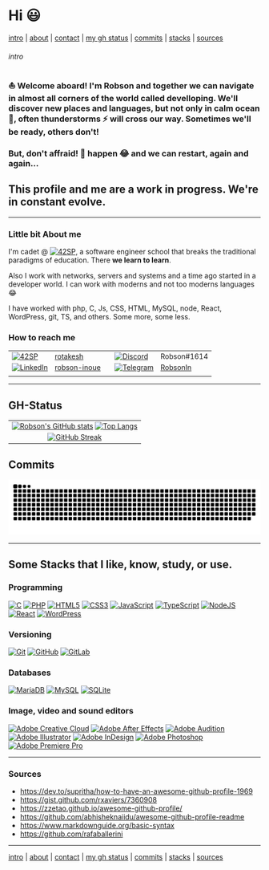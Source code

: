 <!-- cmd + shift + v to open view of MD -->
<!-- cmd + k -> v to open view in split mode -->


# Hi :smiley:

[intro](#intro) | [about](#little-bit-about-me) | [contact](#how-to-reach-me) | [my gh status](#gh-status) | [commits](#commits) | [stacks](#some-stacks-that-i-like-know-study-or-use) | [sources](#sources)

###### intro

### :boat: Welcome aboard! I'm Robson and together we can navigate in almost all corners of the world called develloping. We'll discover new places and languages, but not only in calm ocean :ocean:, often thunderstorms :zap: will cross our way. Sometimes we'll be ready, others don't!

### But, don't affraid! :hankey: happen :joy: and we can restart, again and again...

## This profile and me are a work in progress. We're in constant evolve.

---

### Little bit **About me**

I'm cadet @ [![42SP](https://img.shields.io/static/v1?label=&message=SP&color=blueviolet&logo=42&style=)](https://42.fr/en/network-42/), a software engineer school that breaks the traditional paradigms of education. There **we learn to learn**. 

Also I work with networks, servers and systems and a time ago started in a developer world. I can work with moderns and not too moderns languages :joy:

I have worked with php, C, Js, CSS, HTML, MySQL, node, React, WordPress, git, TS, and others. Some more, some less.

### How to reach me

||||||
| --- | --- | --- | --- | --- |
| [![42SP](https://img.shields.io/static/v1?label=&message=SaoPaulo&color=blueviolet&logo=42&style=for-the-badge)](https://profile.intra.42.fr/users/rotakesh) | [rotakesh](https://profile.intra.42.fr/users/rotakesh) | | [![Discord](https://img.shields.io/badge/DISCORD-%237289DA.svg?style=for-the-badge&logo=discord&logoColor=white)](https://discord.com) | Robson#1614 |
| [![LinkedIn](https://img.shields.io/badge/linkedin-%230077B5.svg?style=for-the-badge&logo=linkedin&logoColor=white)](https://br.linkedin.com/in/robson-inoue) | [robson-inoue](https://br.linkedin.com/in/robson-inoue) | | [![Telegram](https://img.shields.io/badge/Telegram-2CA5E0?style=for-the-badge&logo=telegram&logoColor=white)](https://t.me/RobsonIn) | [RobsonIn](https://t.me/RobsonIn) |
||||||

---

## GH-Status

||
| :---: |
| [![Robson's GitHub stats](https://github-readme-stats.vercel.app/api?username=robsoninoue&count_private=true&show_icons=true&theme=tokyonight&bg_color=DEG,200244,000000)](https://github.com/anuraghazra/github-readme-stats) [![Top Langs](https://github-readme-stats.vercel.app/api/top-langs/?username=robsoninoue&layout=compact&theme=tokyonight&bg_color=DEG,200244,000000&langs_count=10)](https://github.com/anuraghazra/github-readme-stats) |
| [![GitHub Streak](https://github-readme-streak-stats.herokuapp.com/?user=robsoninoue&theme=tokyonight&background=200244)](https://git.io/streak-stats) |


## Commits

[![Snake animation](https://github.com/robsoninoue/robsoninoue/blob/output/github-contribution-grid-snake.svg)](https://github.com/robsoninoue)

---

## Some Stacks that I like, know, study, or use.

### Programming

[![C](https://img.shields.io/badge/c-%2300599C.svg?style=for-the-badge&logo=c&logoColor=white)](https://github.com/robsoninoue)
[![PHP](https://img.shields.io/badge/php-%23777BB4.svg?style=for-the-badge&logo=php&logoColor=white)](https://github.com/robsoninoue)
[![HTML5](https://img.shields.io/badge/html5-%23E34F26.svg?style=for-the-badge&logo=html5&logoColor=white)](https://github.com/robsoninoue)
[![CSS3](https://img.shields.io/badge/css3-%231572B6.svg?style=for-the-badge&logo=css3&logoColor=white)](https://github.com/robsoninoue)
[![JavaScript](https://img.shields.io/badge/javascript-%23323330.svg?style=for-the-badge&logo=javascript&logoColor=%23F7DF1E)](https://github.com/robsoninoue)
[![TypeScript](https://img.shields.io/badge/typescript-%23007ACC.svg?style=for-the-badge&logo=typescript&logoColor=white)](https://github.com/robsoninoue)
[![NodeJS](https://img.shields.io/badge/node.js-6DA55F?style=for-the-badge&logo=node.js&logoColor=white)](https://github.com/robsoninoue)
[![React](https://img.shields.io/badge/react-%2320232a.svg?style=for-the-badge&logo=react&logoColor=%2361DAFB)](https://github.com/robsoninoue)
[![WordPress](https://img.shields.io/badge/WordPress-%23117AC9.svg?style=for-the-badge&logo=WordPress&logoColor=white)](https://github.com/robsoninoue)

### Versioning

[![Git](https://img.shields.io/badge/git-%23F05033.svg?style=for-the-badge&logo=git&logoColor=white)](https://github.com/robsoninoue)
[![GitHub](https://img.shields.io/badge/github-%23121011.svg?style=for-the-badge&logo=github&logoColor=white)](https://github.com/robsoninoue)
[![GitLab](https://img.shields.io/badge/gitlab-%23181717.svg?style=for-the-badge&logo=gitlab&logoColor=white)](https://github.com/robsoninoue)

### Databases

[![MariaDB](https://img.shields.io/badge/MariaDB-003545?style=for-the-badge&logo=mariadb&logoColor=white)](https://github.com/robsoninoue)
[![MySQL](https://img.shields.io/badge/mysql-%2300f.svg?style=for-the-badge&logo=mysql&logoColor=white)](https://github.com/robsoninoue)
[![SQLite](https://img.shields.io/badge/sqlite-%2307405e.svg?style=for-the-badge&logo=sqlite&logoColor=white)](https://github.com/robsoninoue)

### Image, video and sound editors

[![Adobe Creative Cloud](https://img.shields.io/badge/Adobe%20Creative%20Cloud-DA1F26.svg?style=for-the-badge&logo=Adobe%20Creative%20Cloud&logoColor=white)](https://github.com/robsoninoue)
[![Adobe After Effects](https://img.shields.io/badge/Adobe%20After%20Effects-9999FF.svg?style=for-the-badge&logo=Adobe%20After%20Effects&logoColor=white)](https://github.com/robsoninoue)
[![Adobe Audition](https://img.shields.io/badge/Adobe%20Audition-9999FF.svg?style=for-the-badge&logo=Adobe%20Audition&logoColor=white)](https://github.com/robsoninoue)
[![Adobe Illustrator](https://img.shields.io/badge/adobe%20illustrator-%23FF9A00.svg?style=for-the-badge&logo=adobe%20illustrator&logoColor=white)](https://github.com/robsoninoue)
[![Adobe InDesign](https://img.shields.io/badge/Adobe%20InDesign-49021F?style=for-the-badge&logo=adobeindesign&logoColor=white)](https://github.com/robsoninoue)
[![Adobe Photoshop](https://img.shields.io/badge/adobe%20photoshop-%2331A8FF.svg?style=for-the-badge&logo=adobe%20photoshop&logoColor=white)](https://github.com/robsoninoue)
[![Adobe Premiere Pro](https://img.shields.io/badge/Adobe%20Premiere%20Pro-9999FF.svg?style=for-the-badge&logo=Adobe%20Premiere%20Pro&logoColor=white)](https://github.com/robsoninoue)

---

### Sources

- https://dev.to/supritha/how-to-have-an-awesome-github-profile-1969  
- https://gist.github.com/rxaviers/7360908  
- https://zzetao.github.io/awesome-github-profile/  
- https://github.com/abhisheknaiidu/awesome-github-profile-readme  
- https://www.markdownguide.org/basic-syntax
- https://github.com/rafaballerini

---

[intro](#intro) | [about](#little-bit-about-me) | [contact](#how-to-reach-me) | [my gh status](#gh-status) | [commits](#commits) | [stacks](#some-stacks-that-i-like-know-study-or-use) | [sources](#sources)

<!-- [![Readme Card](https://github-readme-stats.vercel.app/api/pin/?username=robsoninoue&repo=moveit&theme=tokyonight&bg_color=DEG,200244,000000)](https://github.com/anuraghazra/github-readme-stats) -->

<!--
**robsoninoue/robsoninoue** is a ✨ _special_ ✨ repository because its `README.md` (this file) appears on your GitHub profile.

Here are some ideas to get you started:

- 🔭 I’m currently working on ...
- 🌱 I’m currently learning ...
- 👯 I’m looking to collaborate on ...
- 🤔 I’m looking for help with ...
- 💬 Ask me about ...
- 📫 How to reach me: ...
- 😄 Pronouns: ...
- ⚡ Fun fact: ...

### Programming

[![SASS](https://img.shields.io/badge/SASS-hotpink.svg?style=for-the-badge&logo=SASS&logoColor=white)](https://github.com/robsoninoue)
[![Express.js](https://img.shields.io/badge/express.js-%23404d59.svg?style=for-the-badge&logo=express&logoColor=%2361DAFB)](https://github.com/robsoninoue)
[![Next JS](https://img.shields.io/badge/Next-black?style=for-the-badge&logo=next.js&logoColor=white)](https://github.com/robsoninoue)
[![Prisma](https://img.shields.io/badge/Prisma-3982CE?style=for-the-badge&logo=Prisma&logoColor=white)](https://github.com/robsoninoue)
[![Arduino](https://img.shields.io/badge/-Arduino-00979D?style=for-the-badge&logo=Arduino&logoColor=white)](https://github.com/robsoninoue)
[![JWT](https://img.shields.io/badge/JWT-black?style=for-the-badge&logo=JSON%20web%20tokens)](https://github.com/robsoninoue)
[![NPM](https://img.shields.io/badge/NPM-%23000000.svg?style=for-the-badge&logo=npm&logoColor=white)](https://github.com/robsoninoue)
[![Yarn](https://img.shields.io/badge/yarn-%232C8EBB.svg?style=for-the-badge&logo=yarn&logoColor=white)](https://github.com/robsoninoue)
[![Insomnia](https://img.shields.io/badge/Insomnia-black?style=for-the-badge&logo=insomnia&logoColor=5849BE)](https://github.com/robsoninoue)
[![Postman](https://img.shields.io/badge/Postman-FF6C37?style=for-the-badge&logo=postman&logoColor=white)](https://github.com/robsoninoue)
[![Markdown](https://img.shields.io/badge/markdown-%23000000.svg?style=for-the-badge&logo=markdown&logoColor=white)](https://github.com/robsoninoue)

### Deploy

[![Apache](https://img.shields.io/badge/apache-%23D42029.svg?style=for-the-badge&logo=apache&logoColor=white)](https://github.com/robsoninoue)
[![Heroku](https://img.shields.io/badge/heroku-%23430098.svg?style=for-the-badge&logo=heroku&logoColor=white)](https://github.com/robsoninoue)
[![Vercel](https://img.shields.io/badge/vercel-%23000000.svg?style=for-the-badge&logo=vercel&logoColor=white)](https://github.com/robsoninoue)

### Code editors

[![Vim](https://img.shields.io/badge/VIM-%2311AB00.svg?style=for-the-badge&logo=vim&logoColor=white)](https://github.com/robsoninoue)
[![Visual Studio Code](https://img.shields.io/badge/Visual%20Studio%20Code-0078d7.svg?style=for-the-badge&logo=visual-studio-code&logoColor=white)](htttps://github.com/robsoninoue)
[![Xcode](https://img.shields.io/badge/Xcode-007ACC?style=for-the-badge&logo=Xcode&logoColor=white)](https://github.com/robsoninoue)

### Systems

[![Mac OS](https://img.shields.io/badge/mac%20os-000000?style=for-the-badge&logo=macos&logoColor=F0F0F0)](https://github.com/robsoninoue)
[![Android](https://img.shields.io/badge/Android-3DDC84?style=for-the-badge&logo=android&logoColor=white)](https://github.com/robsoninoue)
[![Docker](https://img.shields.io/badge/docker-%230db7ed.svg?style=for-the-badge&logo=docker&logoColor=white)](https://github.com/robsoninoue)
[![Linux](https://img.shields.io/badge/Linux-FCC624?style=for-the-badge&logo=linux&logoColor=black)](https://github.com/robsoninoue)
[![Cent OS](https://img.shields.io/badge/cent%20os-002260?style=for-the-badge&logo=centos&logoColor=F0F0F0)](https://github.com/robsoninoue)
[![Debian](https://img.shields.io/badge/Debian-D70A53?style=for-the-badge&logo=debian&logoColor=white)](https://github.com/robsoninoue)
[![Red Hat](https://img.shields.io/badge/Red%20Hat-EE0000?style=for-the-badge&logo=redhat&logoColor=white)](https://github.com/robsoninoue)
[![Ubuntu](https://img.shields.io/badge/Ubuntu-E95420?style=for-the-badge&logo=ubuntu&logoColor=white)](https://github.com/robsoninoue)
[![Windows](https://img.shields.io/badge/Windows-0078D6?style=for-the-badge&logo=windows&logoColor=white)](https://github.com/robsoninoue)
[![Windows 95](https://img.shields.io/badge/Windows%2095-008484?style=for-the-badge&logo=windows95&logoColor=white)](https://github.com/robsoninoue)
[![Windows XP](https://img.shields.io/badge/Windows%20xp-003399?style=for-the-badge&logo=windowsxp&logoColor=white)](https://github.com/robsoninoue)

### Image, video and sound editors

[![Adobe](https://img.shields.io/badge/adobe-%23FF0000.svg?style=for-the-badge&logo=adobe&logoColor=white)](https://github.com/robsoninoue)
[![Blender](https://img.shields.io/badge/blender-%23F5792A.svg?style=for-the-badge&logo=blender&logoColor=white)](https://github.com/robsoninoue)
[![Inkscape](https://img.shields.io/badge/Inkscape-e0e0e0?style=for-the-badge&logo=inkscape&logoColor=080A13)](https://github.com/robsoninoue)

### Office

[![Microsoft Office](https://img.shields.io/badge/Microsoft_Office-D83B01?style=for-the-badge&logo=microsoft-office&logoColor=white)](https://github.com/robsoninoue)
[![Microsoft Excel](https://img.shields.io/badge/Microsoft_Excel-217346?style=for-the-badge&logo=microsoft-excel&logoColor=white)](https://github.com/robsoninoue)
[![Microsoft PowerPoint](https://img.shields.io/badge/Microsoft_PowerPoint-B7472A?style=for-the-badge&logo=microsoft-powerpoint&logoColor=white)](https://github.com/robsoninoue)
[![Microsoft Word](https://img.shields.io/badge/Microsoft_Word-2B579A?style=for-the-badge&logo=microsoft-word&logoColor=white)](https://github.com/robsoninoue)
[![Google Drive](https://img.shields.io/badge/Google%20Drive-4285F4?style=for-the-badge&logo=googledrive&logoColor=white)](https://github.com/robsoninoue)
[![Notion](https://img.shields.io/badge/Notion-%23000000.svg?style=for-the-badge&logo=notion&logoColor=white)](https://github.com/robsoninoue)
[![Trello](https://img.shields.io/badge/Trello-%23026AA7.svg?style=for-the-badge&logo=Trello&logoColor=white)](https://github.com/robsoninoue)

### Learn

[![FreeCodeCamp](https://img.shields.io/badge/Freecodecamp-%23123.svg?&style=for-the-badge&logo=freecodecamp&logoColor=green)](https://github.com/robsoninoue)
[![GeeksForGeeks](https://img.shields.io/badge/GeeksforGeeks-gray?style=for-the-badge&logo=geeksforgeeks&logoColor=35914c)](https://github.com/robsoninoue)


### Social

[![Discord](https://img.shields.io/badge/%3CServer%3E-%237289DA.svg?style=for-the-badge&logo=discord&logoColor=white)](https://github.com/robsoninoue)
[![Gmail](https://img.shields.io/badge/Gmail-D14836?style=for-the-badge&logo=gmail&logoColor=white)](https://github.com/robsoninoue)
[![Google Meet](https://img.shields.io/badge/Google%20Meet-00897B?style=for-the-badge&logo=google-meet&logoColor=white)](https://github.com/robsoninoue)
[![Instagram](https://img.shields.io/badge/Instagram-%23E4405F.svg?style=for-the-badge&logo=Instagram&logoColor=white)](https://github.com/robsoninoue)
[![LinkedIn](https://img.shields.io/badge/linkedin-%230077B5.svg?style=for-the-badge&logo=linkedin&logoColor=white)](https://github.com/robsoninoue)
[![Slack](https://img.shields.io/badge/Slack-4A154B?style=for-the-badge&logo=slack&logoColor=white)](https://github.com/robsoninoue)
[![Telegram](https://img.shields.io/badge/Telegram-2CA5E0?style=for-the-badge&logo=telegram&logoColor=white)](https://github.com/robsoninoue)
[![WhatsApp](https://img.shields.io/badge/WhatsApp-25D366?style=for-the-badge&logo=whatsapp&logoColor=white)](https://github.com/robsoninoue)
[![YouTube](https://img.shields.io/badge/YouTube-%23FF0000.svg?style=for-the-badge&logo=YouTube&logoColor=white)](https://github.com/robsoninoue)
[![Zoom](https://img.shields.io/badge/Zoom-2D8CFF?style=for-the-badge&logo=zoom&logoColor=white)](https://github.com/robsoninoue)

### Brands

[![Apple](https://img.shields.io/badge/Apple-%23000000.svg?style=for-the-badge&logo=apple&logoColor=white)](https://github.com/robsoninoue)
[![Google](https://img.shields.io/badge/google-4285F4?style=for-the-badge&logo=google&logoColor=white)](https://github.com/robsoninoue)
[![Microsoft](https://img.shields.io/badge/Microsoft-0078D4?style=for-the-badge&logo=microsoft&logoColor=white)](https://github.com/robsoninoue)
[![Samsung](https://img.shields.io/badge/Samsung-%231428A0.svg?style=for-the-badge&logo=samsung&logoColor=white)](https://github.com/robsoninoue)
[![Ubiquiti](https://img.shields.io/badge/ubiquiti-%230559C9.svg?style=for-the-badge&logo=ubiquiti&logoColor=white)](https://github.com/robsoninoue)

### General

[![Spotify](https://img.shields.io/badge/Spotify-1ED760?style=for-the-badge&logo=spotify&logoColor=white)](https://github.com/robsoninoue)
[![Uber](https://img.shields.io/badge/Uber-%23000000.svg?style=for-the-badge&logo=Uber&logoColor=white)](https://github.com/robsoninoue)

-->
